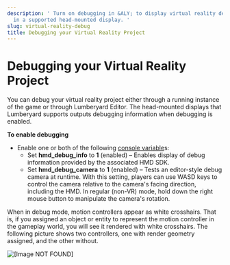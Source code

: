 ```yaml
---
description: ' Turn on debugging in &ALY; to display virtual reality debugging information
  in a supported head-mounted display. '
slug: virtual-reality-debug
title: Debugging your Virtual Reality Project
---
```

# Debugging your Virtual Reality Project<a name="virtual-reality-debug"></a>

You can debug your virtual reality project either through a running instance of the game or through Lumberyard Editor\. The head\-mounted displays that Lumberyard supports outputs debugging information when debugging is enabled\.

**To enable debugging**
+ Enable one or both of the following [console variable](virtual-reality-cvars.md)s:
  + Set **hmd\_debug\_info** to **1** \(enabled\) – Enables display of debug information provided by the associated HMD SDK\.
  + Set **hmd\_debug\_camera** to **1** \(enabled\) – Tests an editor\-style debug camera at runtime\. With this setting, players can use WASD keys to control the camera relative to the camera's facing direction, including the HMD\. In regular \(non\-VR\) mode, hold down the right mouse button to manipulate the camera's rotation\.

When in debug mode, motion controllers appear as white crosshairs\. That is, if you assigned an object or entity to represent the motion controller in the gameplay world, you will see it rendered with white crosshairs\. The following picture shows two controllers, one with render geometry assigned, and the other without\.

![\[Image NOT FOUND\]](/images/userguide/vr/virtual-reality-crosshairs.png)
